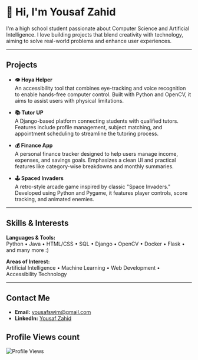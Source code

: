 # 👋 Hi, I'm Yousaf Zahid

I'm a high school student passionate about Computer Science and Artificial Intelligence. I love building projects that blend creativity with technology, aiming to solve real-world problems and enhance user experiences.

---

##  Projects

- **👁️ Hoya Helper**  
  An accessibility tool that combines eye-tracking and voice recognition to enable hands-free computer control. Built with Python and OpenCV, it aims to assist users with physical limitations.

- **📚 Tutor UP**  
  A Django-based platform connecting students with qualified tutors. Features include profile management, subject matching, and appointment scheduling to streamline the tutoring process.

- **💰 Finance App**  
  A personal finance tracker designed to help users manage income, expenses, and savings goals. Emphasizes a clean UI and practical features like category-wise breakdowns and monthly summaries.

- **🕹️ Spaced Invaders**  
  A retro-style arcade game inspired by classic "Space Invaders." Developed using Python and Pygame, it features player controls, score tracking, and animated enemies.


---

##  Skills & Interests

**Languages & Tools:**  
Python • Java • HTML/CSS • SQL • Django • OpenCV  • Docker  • Flask • and many more :)

**Areas of Interest:**  
Artificial Intelligence • Machine Learning • Web Development • Accessibility Technology

---

##  Contact Me

- **Email:** yousafswim@gmail.com  
- **LinkedIn:** [Yousaf Zahid](https://www.linkedin.com/in/yousaf-zahid/)

## Profile Views count
![Profile Views](https://komarev.com/ghpvc/?username=YousafZahid1&color=blue)

